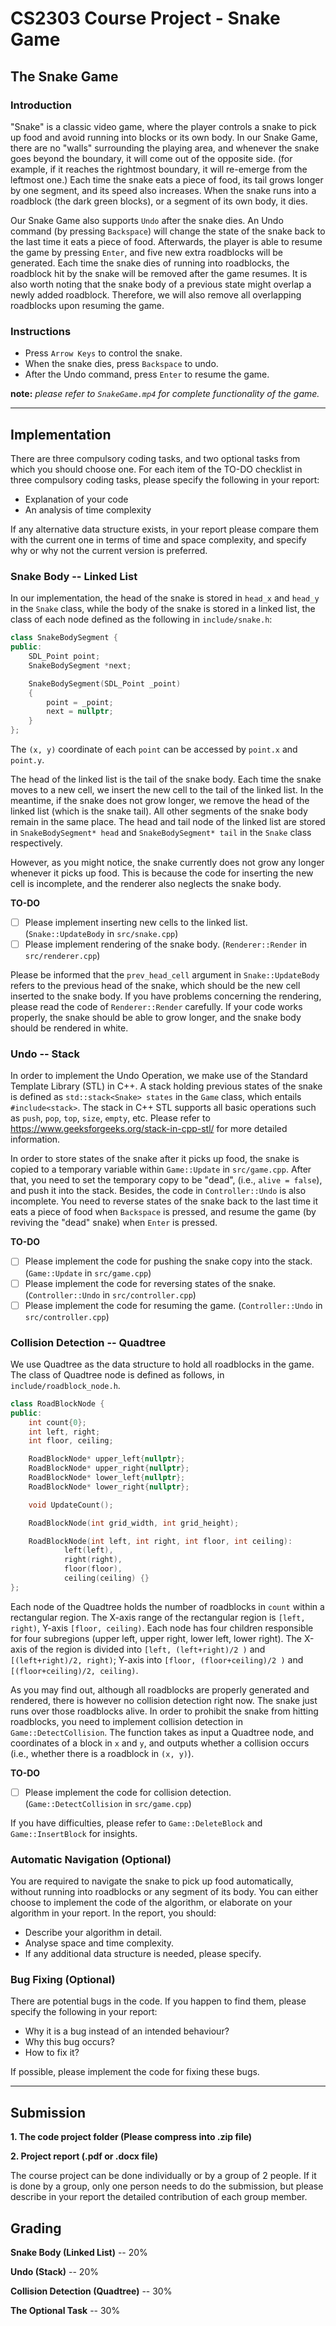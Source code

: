 # CS2303 Course Project - Snake Game

## The Snake Game

### Introduction
"Snake" is a classic video game,
where the player controls a snake to pick up food and avoid running into blocks or its own body.
In our Snake Game, there are no "walls" surrounding the playing area,
and whenever the snake goes beyond the boundary,
it will come out of the opposite side.
(for example, if it reaches the rightmost boundary, it will re-emerge from the leftmost one.)
Each time the snake eats a piece of food, its tail grows longer by one segment,
and its speed also increases.
When the snake runs into a roadblock (the dark green blocks),
or a segment of its own body, it dies.

Our Snake Game also supports `Undo` after the snake dies.
An Undo command (by pressing `Backspace`) will change the state of the snake back to the last time it eats a piece of food.
Afterwards, the player is able to resume the game by pressing `Enter`,
and five new extra roadblocks will be generated.
Each time the snake dies of running into roadblocks,
the roadblock hit by the snake will be removed after the game resumes.
It is also worth noting that the snake body of a previous state might overlap a newly added roadblock.
Therefore, we will also remove all overlapping roadblocks upon resuming the game.


### Instructions
+ Press `Arrow Keys` to control the snake.
+ When the snake dies, press `Backspace` to undo.
+ After the Undo command, press `Enter` to resume the game.


**note:** _please refer to `SnakeGame.mp4` for complete functionality of the game._
 
***

## Implementation
There are three compulsory coding tasks,
and two optional tasks from which you should choose one.
For each item of the TO-DO checklist in three compulsory coding tasks,
please specify the following in your report:
- Explanation of your code
- An analysis of time complexity 

If any alternative data structure exists,
in your report please compare them with the current one in terms of time and space complexity,
and specify why or why not the current version is preferred.

### Snake Body -- Linked List
In our implementation,
the head of the snake is stored in `head_x` and `head_y` in the `Snake` class,
while the body of the snake is stored in a linked list,
the class of each node defined as the following in `include/snake.h`:
```c++
class SnakeBodySegment {
public:
    SDL_Point point;
    SnakeBodySegment *next;

    SnakeBodySegment(SDL_Point _point)
    {
        point = _point;
        next = nullptr;
    }
};
```
The `(x, y)` coordinate of each `point` can be accessed by `point.x` and `point.y`.

The head of the linked list is the tail of the snake body.
Each time the snake moves to a new cell,
we insert the new cell to the tail of the linked list.
In the meantime, if the snake does not grow longer,
we remove the head of the linked list (which is the snake tail).
All other segments of the snake body remain in the same place.
The head and tail node of the linked list are stored in `SnakeBodySegment* head`
and `SnakeBodySegment* tail` in the `Snake` class respectively.

However, as you might notice,
the snake currently does not grow any longer whenever it picks up food.
This is because the code for inserting the new cell is incomplete,
and the renderer also neglects the snake body.

**TO-DO**
- [ ] Please implement inserting new cells to the linked list.
(`Snake::UpdateBody` in `src/snake.cpp`)
- [ ] Please implement rendering of the snake body.
(`Renderer::Render` in `src/renderer.cpp`)

Please be informed that the `prev_head_cell` argument in `Snake::UpdateBody`
refers to the previous head of the snake, which should be the new cell
inserted to the snake body.
If you have problems concerning the rendering,
please read the code of `Renderer::Render` carefully.
If your code works properly, the snake should be able to grow longer,
and the snake body should be rendered in white.

### Undo -- Stack
In order to implement the Undo Operation,
we make use of the Standard Template Library (STL) in C++.
A stack holding previous states of the snake is defined as
`std::stack<Snake> states` in the `Game` class,
which entails `#include<stack>`.
The stack in C++ STL supports all basic operations such as
`push`, `pop`, `top`, `size`, `empty`, etc.
Please refer to https://www.geeksforgeeks.org/stack-in-cpp-stl/ for more detailed information.

In order to store states of the snake after it picks up food,
the snake is copied to a temporary variable within `Game::Update` in `src/game.cpp`.
After that, you need to set the temporary copy to be "dead", (i.e., `alive = false`),
and push it into the stack.
Besides, the code in `Controller::Undo` is also incomplete.
You need to reverse states of the snake back to the last time it eats a piece of food
when `Backspace` is pressed,
and resume the game (by reviving the "dead" snake) when `Enter` is pressed.

**TO-DO**
- [ ] Please implement the code for pushing the snake copy into the stack.
(`Game::Update` in `src/game.cpp`)
- [ ] Please implement the code for reversing states of the snake.
(`Controller::Undo` in `src/controller.cpp`)
- [ ] Please implement the code for resuming the game.
(`Controller::Undo` in `src/controller.cpp`)

### Collision Detection -- Quadtree
We use Quadtree as the data structure to hold all roadblocks in the game.
The class of Quadtree node is defined as follows, in `include/roadblock_node.h`.

```c++
class RoadBlockNode {
public:
    int count{0};
    int left, right;
    int floor, ceiling;

    RoadBlockNode* upper_left{nullptr};
    RoadBlockNode* upper_right{nullptr};
    RoadBlockNode* lower_left{nullptr};
    RoadBlockNode* lower_right{nullptr};

    void UpdateCount();

    RoadBlockNode(int grid_width, int grid_height);

    RoadBlockNode(int left, int right, int floor, int ceiling):
            left(left),
            right(right),
            floor(floor),
            ceiling(ceiling) {}
};
```

Each node of the Quadtree holds the number of roadblocks in `count` within a rectangular region.
The X-axis range of the rectangular region is `[left, right)`, Y-axis `[floor, ceiling)`.
Each node has four children responsible for four subregions
(upper left, upper right, lower left, lower right).
The X-axis of the region is divided into
`[left, (left+right)/2 )` and `[(left+right)/2, right)`;
Y-axis into `[floor, (floor+ceiling)/2 )` and `[(floor+ceiling)/2, ceiling)`.

As you may find out,
although all roadblocks are properly generated and rendered,
there is however no collision detection right now.
The snake just runs over those roadblocks alive.
In order to prohibit the snake from hitting roadblocks,
you need to implement collision detection in `Game::DetectCollision`.
The function takes as input a Quadtree node,
and coordinates of a block in `x` and `y`,
and outputs whether a collision occurs
(i.e., whether there is a roadblock in `(x, y)`).

**TO-DO**
- [ ] Please implement the code for collision detection. (`Game::DetectCollision` in `src/game.cpp`)

If you have difficulties, please refer to `Game::DeleteBlock` and `Game::InsertBlock` for insights.

### Automatic Navigation (Optional)
You are required to navigate the snake to pick up food automatically,
without running into roadblocks or any segment of its body.
You can either choose to implement the code of the algorithm,
or elaborate on your algorithm in your report.
In the report, you should:
- Describe your algorithm in detail.
- Analyse space and time complexity.
- If any additional data structure is needed, please specify.

### Bug Fixing (Optional)
There are potential bugs in the code.
If you happen to find them, please specify the following in your report:
- Why it is a bug instead of an intended behaviour?
- Why this bug occurs?
- How to fix it?

If possible, please implement the code for fixing these bugs.

***

## Submission
__1. The code project folder (Please compress into .zip file)__

__2. Project report (.pdf or .docx file)__

The course project can be done individually or by a group of 2 people.
If it is done by a group, only one person needs to do the submission,
but please describe in your report the detailed contribution of each group member.


## Grading
__Snake Body (Linked List)__ -- 20%

__Undo (Stack)__ -- 20%

__Collision Detection (Quadtree)__ -- 30%

__The Optional Task__ -- 30%